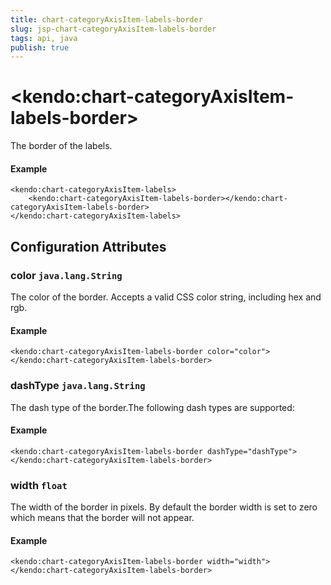 ```yaml
---
title: chart-categoryAxisItem-labels-border
slug: jsp-chart-categoryAxisItem-labels-border
tags: api, java
publish: true
---
```


# \<kendo:chart-categoryAxisItem-labels-border\>

The border of the labels.

#### Example
    <kendo:chart-categoryAxisItem-labels>
        <kendo:chart-categoryAxisItem-labels-border></kendo:chart-categoryAxisItem-labels-border>
    </kendo:chart-categoryAxisItem-labels>

## Configuration Attributes

### color `java.lang.String`

The color of the border. Accepts a valid CSS color string, including hex and rgb.

#### Example
    <kendo:chart-categoryAxisItem-labels-border color="color">
    </kendo:chart-categoryAxisItem-labels-border>

### dashType `java.lang.String`

The dash type of the border.The following dash types are supported:

#### Example
    <kendo:chart-categoryAxisItem-labels-border dashType="dashType">
    </kendo:chart-categoryAxisItem-labels-border>

### width `float`

The width of the border in pixels. By default the border width is set to zero which means that the border will not appear.

#### Example
    <kendo:chart-categoryAxisItem-labels-border width="width">
    </kendo:chart-categoryAxisItem-labels-border>

